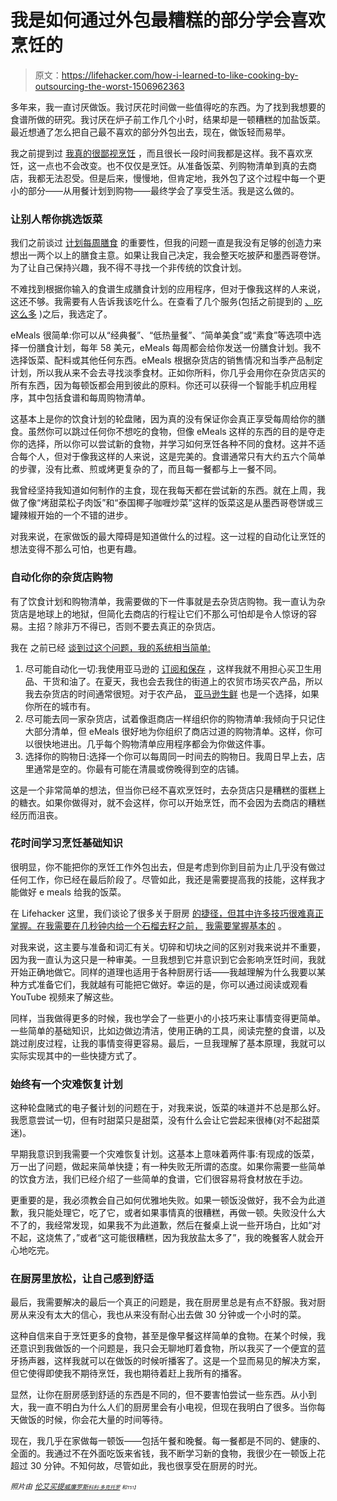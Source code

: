 # 我是如何通过外包最糟糕的部分学会喜欢烹饪的

> 原文：<https://lifehacker.com/how-i-learned-to-like-cooking-by-outsourcing-the-worst-1506962363>

多年来，我一直讨厌做饭。我讨厌花时间做一些值得吃的东西。为了找到我想要的食谱所做的研究。我讨厌在炉子前工作几个小时，结果却是一顿糟糕的加盐饭菜。最近想通了怎么把自己最不喜欢的部分外包出去，现在，做饭轻而易举。



我之前提到过 [我真的很鄙视烹饪](https://lifehacker.com/healthy-eating-for-people-who-hate-cooking-5890818) ，而且很长一段时间我都是这样。我不喜欢烹饪，这一点也不会改变。也不仅仅是烹饪。从准备饭菜、列购物清单到真的去商店，我都无法忍受。但是后来，慢慢地，但肯定地，我外包了这个过程中每一个更小的部分——从用餐计划到购物——最终学会了享受生活。我是这么做的。

### 让别人帮你挑选饭菜

我们之前谈过 [计划每周膳食](https://lifehacker.com/how-to-plan-your-weekly-meals-stress-free-30791921) 的重要性，但我的问题一直是我没有足够的创造力来想出一两个以上的膳食主意。如果让我自己决定，我会整天吃披萨和墨西哥卷饼。为了让自己保持兴趣，我不得不寻找一个非传统的饮食计划。

不难找到根据你输入的食谱生成膳食计划的应用程序，但对于像我这样的人来说，这还不够。我需要有人告诉我该吃什么。在查看了几个服务(包括之前提到的 [、吃这么多](https://lifehacker.com/eat-this-much-automatically-builds-meal-plans-and-menus-1180298912) )之后，我选定了。

eMeals 很简单:你可以从“经典餐”、“低热量餐”、“简单美食”或“素食”等选项中选择一份膳食计划，每年 58 美元，eMeals 每周都会给你发送一份膳食计划。我不选择饭菜、配料或其他任何东西。eMeals 根据杂货店的销售情况和当季产品制定计划，所以我从来不会去寻找淡季食材。正如你所料，你几乎会用你在杂货店买的所有东西，因为每顿饭都会用到彼此的原料。你还可以获得一个智能手机应用程序，其中包括食谱和每周购物清单。

这基本上是你的饮食计划的轮盘赌，因为真的没有保证你会真正享受每周给你的膳食。虽然你可以跳过任何你不想吃的食物，但像 eMeals 这样的东西的目的是夺走你的选择，所以你可以尝试新的食物，并学习如何烹饪各种不同的食材。这并不适合每个人，但对于像我这样的人来说，这是完美的。食谱通常只有大约五六个简单的步骤，没有比煮、煎或烤更复杂的了，而且每一餐都与上一餐不同。

我曾经坚持我知道如何制作的主食，现在我每天都在尝试新的东西。就在上周，我做了像“烤甜菜松子肉饭”和“泰国椰子咖喱炒菜”这样的饭菜这是从墨西哥卷饼或三罐辣椒开始的一个不错的进步。

对我来说，在家做饭的最大障碍是知道做什么的过程。这一过程的自动化让烹饪的想法变得不那么可怕，也更有趣。

### 自动化你的杂货店购物

有了饮食计划和购物清单，我需要做的下一件事就是去杂货店购物。我一直认为杂货店是地球上的地狱，但简化去商店的行程让它们不那么可怕却是令人惊讶的容易。主招？除非万不得已，否则不要去真正的杂货店。

我在 之前已经 [谈到过这个问题，我的系统相当简单:](https://lifehacker.com/i-hate-grocery-shopping-this-is-how-i-fixed-it-5935295)

1.  尽可能自动化一切:我使用亚马逊的 [订阅和保存](http://www.amazon.com/gp/subscribe-and-save/details/?asc_campaign=InlineText&asc_refurl=https://lifehacker.com/how-i-learned-to-like-cooking-by-outsourcing-the-worst-1506962363&asc_source=&tag=kinjalifehackerlink-20) ，这样我就不用担心买卫生用品、干货和油了。在夏天，我也会去我住的街道上的农贸市场买农产品，所以我去杂货店的时间通常很短。对于农产品， [亚马逊生鲜](https://fresh.amazon.com/welcome;jsessionid=8D963498F7D1A958A599641D45D10273?asc_campaign=InlineText&asc_refurl=https://lifehacker.com/how-i-learned-to-like-cooking-by-outsourcing-the-worst-1506962363&asc_source=&tag=kinjalifehackerlink-20) 也是一个选择，如果你所在的城市有。
2.  尽可能去同一家杂货店，试着像逛商店一样组织你的购物清单:我倾向于只记住大部分清单，但 eMeals 很好地为你组织了商店过道的购物清单。这样，你可以很快地进出。几乎每个购物清单应用程序都会为你做这件事。
3.  选择你的购物日:选择一个你可以每周同一时间去的购物日。我周日早上去，店里通常是空的。你最有可能在清晨或傍晚得到空的店铺。

这是一个非常简单的想法，但当你已经不喜欢烹饪时，去杂货店只是糟糕的蛋糕上的糖衣。如果你做得对，就不会这样，你可以开始烹饪，而不会因为去商店的糟糕经历而沮丧。

### 花时间学习烹饪基础知识

很明显，你不能把你的烹饪工作外包出去，但是考虑到你到目前为止几乎没有做过任何工作，你已经在最后阶段了。尽管如此，我还是需要提高我的技能，这样我才能做好 e meals 给我的饭菜。

在 Lifehacker 这里，我们谈论了很多关于厨房 [的捷径，但其中许多技巧很难真正掌握。在我需要在几秒钟内给一个石榴去籽之前，](https://lifehacker.com/top-10-crazy-kitchen-tricks-that-speed-up-your-cooking-5899974) [我需要掌握基本的](http://lifehacker.com/a-beginners-guide-to-the-most-confusing-cooking-terms-1459836282) 。

对我来说，这主要与准备和词汇有关。切碎和切块之间的区别对我来说并不重要，因为我一直认为这只是一种审美。一旦我想到它并意识到它会影响烹饪时间，我就开始正确地做它。同样的道理也适用于各种厨房行话——我越理解为什么我要以某种方式准备它们，我就越有可能把它做好。幸运的是，你可以通过阅读或观看 YouTube 视频来了解这些。

同样，当我做得更多的时候，我也学会了一些更小的小技巧来让事情变得更简单。一些简单的基础知识，比如边做边清洁，使用正确的工具，阅读完整的食谱，以及跳过削皮过程，让我的事情变得更容易。最后，一旦我理解了基本原理，我就可以实际实现其中的一些快捷方式了。

### 始终有一个灾难恢复计划

这种轮盘赌式的电子餐计划的问题在于，对我来说，饭菜的味道并不总是那么好。我愿意尝试一切，但有时甜菜只是甜菜，没有什么会让它尝起来很棒(对不起甜菜迷)。

早期我意识到我需要一个灾难恢复计划。这基本上意味着两件事:有现成的饭菜，万一出了问题，做起来简单快捷；有一种失败无所谓的态度。如果你需要一些简单的饮食方法，我们已经介绍了一些简单的食谱，它们很容易将食材放在手边。

更重要的是，我必须教会自己如何优雅地失败。如果一顿饭没做好，我不会为此道歉，我只能处理它，吃了它，或者如果事情真的很糟糕，再做一顿。失败没什么大不了的，我经常发现，如果我不为此道歉，然后在餐桌上说一些开场白，比如“对不起，这烧焦了，”或者“这可能很糟糕，因为我放盐太多了”，我的晚餐客人就会开心地吃完。

### 在厨房里放松，让自己感到舒适

最后，我需要解决的最后一个真正的问题是，我在厨房里总是有点不舒服。我对厨房从来没有太大的信心，我也从来没有耐心出去做 30 分钟或一个小时的菜。

这种自信来自于烹饪更多的食物，甚至是像早餐这样简单的食物。在某个时候，我还意识到我做饭的一个问题是，我只会无聊地盯着食物，所以我买了一个便宜的蓝牙扬声器，这样我就可以在做饭的时候听播客了。这是一个显而易见的解决方案，但它使得即使我不期待烹饪，我也期待着赶上我所有的播客。

显然，让你在厨房感到舒适的东西是不同的，但不要害怕尝试一些东西。从小到大，我一直不明白为什么人们的厨房里会有小电视，但现在我明白了很多。当你每天做饭的时候，你会花大量的时间等待。

现在，我几乎在家做每一顿饭——包括午餐和晚餐。每一餐都是不同的、健康的、全面的。我通过不在外面吃饭来省钱，我不断学习新的食物，我很少在一顿饭上花超过 30 分钟。不知何故，尽管如此，我也很享受在厨房的时光。

*<small>照片由</small>* [*<small>伦艾买提</small>*](http://www.shutterstock.com/pic.mhtml?id=128012558&src=id)*<small></small>*<small>[*<small>威廉罗斯</small>*](http://lifehacker.com/preview/how-i-finally-got-over-my-hatred-of-cooking-by-outsourc-1506962363)*<small></small>*<small>[*<small>科利·多克托罗</small>*](http://www.flickr.com/photos/37996580417@N01/3838346468/in/photolist-6RbwFo-6VymxV-6W64jG-72cjNM-73aGZe-7j8ao1-7o3tFu-7oaHnT-7oyqic-7qJ2jr-7sxo3g-7w8gb2-7wc5Yw-7wWPoo-bCT6p3-fkgNj2-awCKGh-dpmMjS-jen86W-7BLweh-dF6aEe-btUYxR-apmxxf-9c78ZJ-9c79s1-9c79NC-by78ZF-7VgVPo-cz3SVy-dyfxnd-bVu7Jz-9oZK2N-8tmXGN-8tmYd7-chivTL-chivrQ-chfZ3q-chfZWC-chip9o-chfGFh-chfyaY-chfZRS-chfoFj-7NejiJ-arKz1M-irCnvv-chfGmY-chfydN-chiziQ-7y1PT7-7F56fn) *<small>和<small>T51】</small></small>*</small></small>

<small><small></small></small>